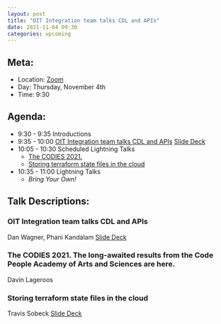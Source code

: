 ```yaml
---
layout: post
title: "OIT Integration team talks CDL and APIs"
date: 2021-11-04 09:30
categories: upcoming
---
```


## Meta:

- Location: [Zoom](https://z.umn.edu/cpmstream)
- Day: Thursday, November 4th
- Time: 9:30

## Agenda:

- 9:30 - 9:35 Introductions
- 9:35 - 10:00 [OIT Integration team talks CDL and APIs](#OIT-Integration-team-talks-CDL-and-APIs) [Slide Deck](https://z.umn.edu/Integration)
- 10:05 - 10:30 Scheduled Lightning Talks
  - [The CODIES 2021.](#The-CODIES-2021.-The-long-awaited-results-from-the-Code-People-Academy-of-Arts-and-Sciences-are-here.)
  - [Storing terraform state files in the cloud](#Storing-terraform-state-files-in-the-cloud)
- 10:35 - 11:00 Lightning Talks
  - _Bring Your Own!_

## Talk Descriptions:

### OIT Integration team talks CDL and APIs

Dan Wagner, Phani Kandalam [Slide Deck](https://z.umn.edu/Integration)

### The CODIES 2021. The long-awaited results from the Code People Academy of Arts and Sciences are here.

Davin Lageroos

### Storing terraform state files in the cloud

Travis Sobeck [Slide Deck](https://z.umn.edu/79oi)
